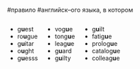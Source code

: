 #правило #английск–ого языка, в котором 

<div style="display:flex;flex-direction:row;gap:16px">
<ul>
<li> g<strong>u</strong>est 
<li> ro<strong>u</strong>gue
<li> g<strong>u</strong>itar
<li> o<strong>u</strong>ght
<li> g<strong>u</strong>esss
</ul>
<ul>
<li> vog<strong>u</strong>e
<li> tong<strong>u</strong>e
<li> leag<strong>u</strong>e
<li> g<strong>u</strong>ard
<li> g<strong>u</strong>ilty
</ul>
<ul>
<li> g<strong>u</strong>ilt
<li> fatig<strong>u</strong>e
<li> prolog<strong>u</strong>e
<li> catalog<strong>u</strong>e
<li> colleag<strong>u</strong>e
</ul>
</div>